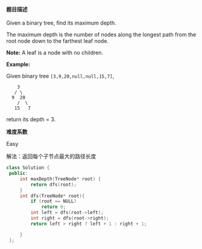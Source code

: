 #### **题目描述**
Given a binary tree, find its maximum depth.

The maximum depth is the number of nodes along the longest path from the root node down to the farthest leaf node.

**Note:** A leaf is a node with no children.

**Example:**

Given binary tree `[3,9,20,null,null,15,7]`,

```
    3
   / \
  9  20
    /  \
   15   7
```

return its depth = 3.

**难度系数**  

Easy

解法：返回每个子节点最大的路径长度

```c++
class Solution {
 public:
	 int maxDepth(TreeNode* root) {
		 return dfs(root);
	 }
	 int dfs(TreeNode* root){
		 if (root == NULL)
			 return 0;
		 int left = dfs(root->left);
		 int right = dfs(root->right);
		 return left > right ? left + 1 : right + 1;

	 }
 };
```